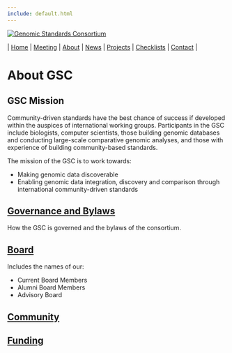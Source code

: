 ```yaml
---
include: default.html
---
```


[![Genomic Standards Consortium](/only1chunts-gensc.github.io/images/cropped-full_gsc_logo_sml.png)](https://gensc.org/)

| [Home](http://gensc.org) | [Meeting](/only1chunts-gensc.github.io/pages/meetings.md) | [About](/only1chunts-gensc.github.io/pages/about.md) | [News](/only1chunts-gensc.github.io/pages/new/news.md) | [Projects](/only1chunts-gensc.github.io/pages/projects.md) | [Checklists](/only1chunts-gensc.github.io/pages/checklists.md) | [Contact](/only1chunts-gensc.github.io/pages/contact.md) | 

# About GSC

## GSC Mission

Community-driven standards have the best chance of success if developed within the auspices of international working groups. Participants in the GSC include biologists, computer scientists, those building genomic databases and conducting large-scale comparative genomic analyses, and those with experience of building community-based standards.

The mission of the GSC is to work towards:

*   Making genomic data discoverable
*   Enabling genomic data integration, discovery and comparison through international community-driven standards

## [Governance and Bylaws](./about/governance.md)

How the GSC is governed and the bylaws of the consortium.

## [Board](./about/board-members.md)
Includes the names of our:
* Current Board Members 
* Alumni Board Members
* Advisory Board

## [Community](./about/community.md)

## [Funding](./about/funding.md)

